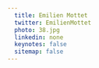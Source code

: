 ```yaml
---
  title: Emilien Mottet
  twitter: EmilienMottet
  photo: 38.jpg
  linkedin: none
  keynotes: false
  sitemap: false
---
```

